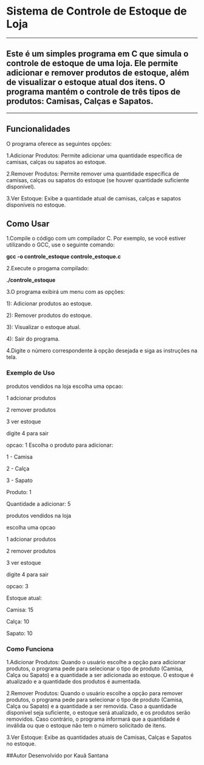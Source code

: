 # Sistema de Controle de Estoque de Loja
--------------------------------------------------------------
## Este é um simples programa em C que simula o controle de estoque de uma loja. Ele permite adicionar e remover produtos de estoque, além de visualizar o estoque atual dos itens. O programa mantém o controle de três tipos de produtos: Camisas, Calças e Sapatos.
--------------------------------------------------------------
## Funcionalidades
O programa oferece as seguintes opções:

1.Adicionar Produtos: Permite adicionar uma quantidade específica de camisas, calças ou sapatos ao estoque.

2.Remover Produtos: Permite remover uma quantidade específica de camisas, calças ou sapatos do estoque (se houver quantidade suficiente disponível).

3.Ver Estoque: Exibe a quantidade atual de camisas, calças e sapatos disponíveis no estoque.

## Como Usar

1.Compile o código com um compilador C. Por exemplo, se você estiver utilizando o GCC, use o seguinte comando:

__gcc -o controle_estoque controle_estoque.c__

2.Execute o progama compilado:

__./controle_estoque__

3.O programa exibirá um menu com as opções:

1): Adicionar produtos ao estoque.

2): Remover produtos do estoque.

3): Visualizar o estoque atual.

4): Sair do programa.

4.Digite o número correspondente à opção desejada e siga as instruções na tela.
### Exemplo de Uso

produtos vendidos na loja
escolha uma opcao:

1 adcionar produtos

2 remover produtos

3 ver estoque

digite 4 para sair

opcao: 1
Escolha o produto para adicionar:

1 - Camisa

2 - Calça

3 - Sapato

Produto: 1

Quantidade a adicionar: 5

produtos vendidos na loja

escolha uma opcao

1 adcionar produtos

2 remover produtos

3 ver estoque

digite 4 para sair

opcao: 3

Estoque atual:

Camisa: 15

Calça: 10

Sapato: 10

### Como Funciona

1.Adicionar Produtos: Quando o usuário escolhe a opção para adicionar produtos, o programa pede para selecionar o tipo de produto (Camisa, Calça ou Sapato) e a quantidade a ser adicionada ao estoque. O estoque é atualizado e a quantidade dos produtos é aumentada.

2.Remover Produtos: Quando o usuário escolhe a opção para remover produtos, o programa pede para selecionar o tipo de produto (Camisa, Calça ou Sapato) e a quantidade a ser removida. Caso a quantidade disponível seja suficiente, o estoque será atualizado, e os produtos serão removidos. Caso contrário, o programa informará que a quantidade é inválida ou que o estoque não tem o número solicitado de itens.

3.Ver Estoque: Exibe as quantidades atuais de Camisas, Calças e Sapatos no estoque.

##Autor
Desenvolvido por Kauã Santana


